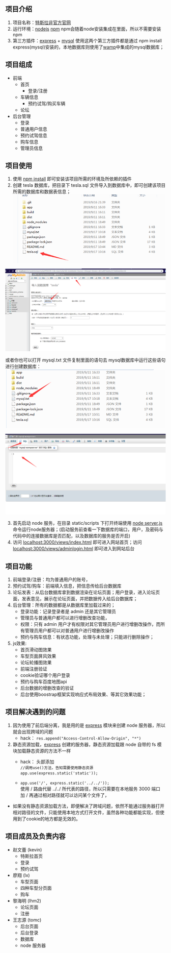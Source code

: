 
## 项目介绍

1. 项目名称：[特斯拉非官方官网](https://github.com/wangtomcat/Tesla.git)
2. 运行环境：[nodejs](http://nodejs.cn/)    [npm](https://www.npmjs.cn/) npm会随着node安装集成在里面，所以不需要安装npm
3. 第三方插件：[express](http://www.expressjs.com.cn/) + [mysql]() 使用这两个第三方插件都是通过 npm install express(mysql)安装的，本地数据库则使用了[wamp]()中集成的mysql数据库；

## 项目组成

+ 前端
    + 首页
        + 登录/注册
    + 车辆信息
        + 预约试驾/购买车辆
    + 论坛
+ 后台管理
    + 登录
    + 普通用户信息
    + 预约试驾信息
    + 购车信息
    + 管理员信息

## 项目使用

1. 使用 [npm install]() 即可安装该项目所需的环境及所依赖的插件
2. 创建 tesla 数据库，把目录下 tesla.sql 文件导入到数据库中，即可创建该项目所需的数据库和数据表信息；
![数据库文件](https://github.com/wangtomcat/IMG/raw/master/tesla/teslamysql.png)

![导入数据](https://github.com/wangtomcat/IMG/raw/master/tesla/mysql.png)

或者你也可以打开 mysql.txt 文件复制里面的语句去  mysql数据库中运行这些语句进行创建数据库：
![mysql.txt](https://github.com/wangtomcat/IMG/raw/master/tesla/mysqltxt.png)
 
![mysql语句](https://github.com/wangtomcat/IMG/raw/master/tesla/mysqlseach.png)

3. 首先启动 node 服务，在目录 static/scripts 下打开终端使用 [node server.js]() 命令运行node服务器；(启动服务前查看一下数据库的端口，用户，及密码与代码中的连接数据库是否匹配，以及数据库的服务是否开启)
4. 访问 [localhost:3000/views/index.html]() 即可进入网站首页；访问 [localhost:3000/views/adminlogin.html]() 即可进入到网站后台

## 项目功能

1. 前端登录/注册：均为普通用户的账号，
2. 预约试驾/购车：前端填入信息，把信息传给后台数据库
3. 论坛发表：从后台数据库拿到数据渲染在论坛页面；用户登录，进入论坛页面，发表意见，展示在论坛页面，并把数据传入给后台数据库；
4. 后台管理：所有的数据都是从数据库里加载过来的；
    + 登录功能：记录登录者是 admin 还是其它管理员
    + 管理员与普通用户都可以进行增删改查功能，
    + 权限：只有 admin 用户才有权限对其它管理员用户进行增删改操作，而所有管理员用户都可以对普通用户进行增删改操作
    + 预约与购车信息：有状态功能，处理与未处理；只能进行删除操作；
5. js效果:
    + 首页滑动图效果
    + 车型页面屏风效果
    + 论坛轮播图效果
    + 前端注册验证
    + cookie验证哪个用户登录
    + 预约与购车百度地图api
    + 后台数据的增删改查的验证
    + 后台使用boostrap框架实现响应式布局效果、等其它效果功能；

## 项目解决遇到的问题

1. 因为使用了前后端分离，我是用的是 [express](http://www.expressjs.com.cn/) 模块来创建 node 服务器，所以就会出现跨域的问题
    + hack： `res.append("Access-Control-Allow-Origin", "*")`
2. 静态资源加载，[express](http://www.expressjs.com.cn/) 创建的服务器，静态资源加载跟 node 自带的 fs 模块加载静态资源的方法不一样
    + hack： 头部添加   
    `//调用use()方法，告知需要使用静态资源 app.use(express.static('static'));`

    + `app.use('/', express.static('../../'));`   
    使用 / 路由代替 ../../ 所代表的路径，所以只需要在本地服务 3000 端口 加 / 再通过相对路径就可以访问某个文件了，
+ 如果没有静态资源加载方法，即便解决了跨域问题，依然不能通过服务器打开相对路径的文件，只能使用本地方式打开文件，虽然各种功能都能实现，但使用到了cookie的地方都是无效的。

## 项目成员及负责内容
+ 赵文蕾 (kevin)
    + 特斯拉首页
    + 登录
    + 预约试驾
+ 廖翔 (lx)
    + 车型页面
    + 四种车型分页面
    + 购车
+ 黎海明 (lhm2)
    + 论坛页面
    + 注册
+ 王志源 (tomc)
    + 后台页面
    + 后台登录
    + 数据库
    + node 服务器


